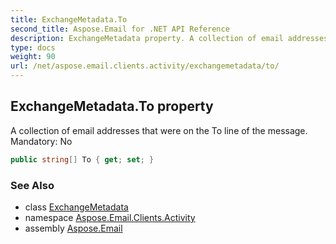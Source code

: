 ```yaml
---
title: ExchangeMetadata.To
second_title: Aspose.Email for .NET API Reference
description: ExchangeMetadata property. A collection of email addresses that were on the To line of the message. Mandatory No
type: docs
weight: 90
url: /net/aspose.email.clients.activity/exchangemetadata/to/
---
```

## ExchangeMetadata.To property

A collection of email addresses that were on the To line of the message. Mandatory: No

```csharp
public string[] To { get; set; }
```

### See Also

* class [ExchangeMetadata](../)
* namespace [Aspose.Email.Clients.Activity](../../exchangemetadata/)
* assembly [Aspose.Email](../../../)


